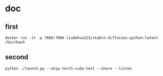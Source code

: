 # doc

## first

```shell
docker run -it -p 7860:7860 liudehua123/stable-diffusion-python:latest /bin/bash
```

## second

```shell
python ./launch.py --skip-torch-cuda-test --share --listen
```
